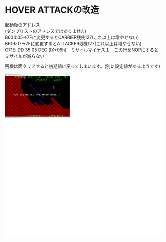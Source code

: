 # HOVER ATTACKの改造

起動後のアドレス  
(ダンプリストのアドレスではありません)  
B604:05→7Fに変更するとCARRIER残機127(これ以上は増やせない)  
B619:07→7Fに変更するとATTACKER残機127(これ以上は増やせない)  
C71E: DD 35 05   DEC (IX+05h)　ミサイルマイナス１　この行をNOPにするとミサイルが減らない 

残機は面クリアすると初期値に戻ってしまいます。(別に設定値があるようです)

![CLEAR](https://github.com/mkomakonkon/MZ-2000/blob/master/IO/198511_HOVER_ATTACK/CLEAR.png)
